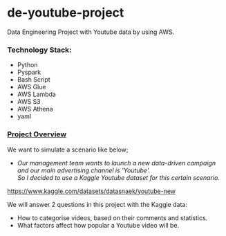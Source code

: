 # de-youtube-project
Data Engineering Project with Youtube data by using AWS.

### Technology Stack:
* Python
* Pyspark
* Bash Script
* AWS Glue
* AWS Lambda
* AWS S3
* AWS Athena
* yaml

### <ins>Project Overview
We want to simulate a scenario like below;

* *Our management team wants to launch a new data-driven campaign and our main advertising channel is 'Youtube'.<br>
So I decided to use a Kaggle Youtube dataset for this certain scenario.*

https://www.kaggle.com/datasets/datasnaek/youtube-new

We will answer 2 questions in this project with the Kaggle data:
* How to categorise videos, based on their comments and statistics.
* What factors affect how popular a Youtube video will be.
